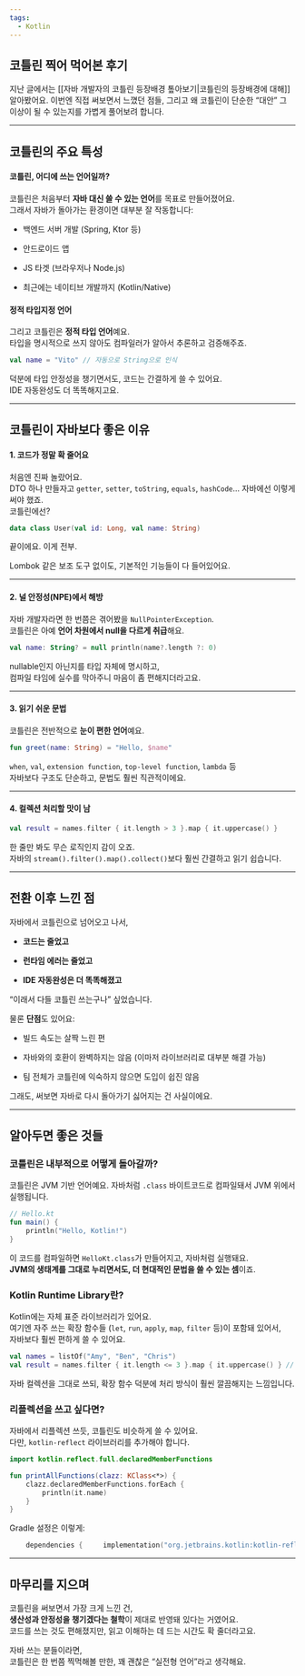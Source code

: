 ```yaml
---
tags:
  - Kotlin
---
```

## 코틀린 찍어 먹어본 후기

지난 글에서는 [[자바 개발자의 코틀린 등장배경 톺아보기|코틀린의 등장배경에 대해]] 알아봤어요. 
이번엔 직접 써보면서 느꼈던 점들, 그리고 왜 코틀린이 단순한 “대안” 그 이상이 될 수 있는지를 가볍게 풀어보려 합니다.

---

## 코틀린의 주요 특성
#### 코틀린, 어디에 쓰는 언어일까?

코틀린은 처음부터 **자바 대신 쓸 수 있는 언어**를 목표로 만들어졌어요.  
그래서 자바가 돌아가는 환경이면 대부분 잘 작동합니다:

- 백엔드 서버 개발 (Spring, Ktor 등)
    
- 안드로이드 앱
    
- JS 타겟 (브라우저나 Node.js)
    
- 최근에는 네이티브 개발까지 (Kotlin/Native)
    

#### 정적 타입지정 언어

그리고 코틀린은 **정적 타입 언어**예요.  
타입을 명시적으로 쓰지 않아도 컴파일러가 알아서 추론하고 검증해주죠.

```kotlin
val name = "Vito" // 자동으로 String으로 인식
```

덕분에 타입 안정성을 챙기면서도, 코드는 간결하게 쓸 수 있어요.  
IDE 자동완성도 더 똑똑해지고요.

---

## 코틀린이 자바보다 좋은 이유

#### 1. **코드가 정말 확 줄어요**

처음엔 진짜 놀랐어요.  
DTO 하나 만들자고 `getter`, `setter`, `toString`, `equals`, `hashCode`... 자바에선 이렇게 써야 했죠.  
코틀린에선?

```kotlin
data class User(val id: Long, val name: String)
```

끝이에요. 이게 전부.

Lombok 같은 보조 도구 없이도, 기본적인 기능들이 다 들어있어요.

---

#### 2. **널 안정성(NPE)에서 해방**

자바 개발자라면 한 번쯤은 겪어봤을 `NullPointerException`.  
코틀린은 아예 **언어 차원에서 null을 다르게 취급**해요.

```kotlin
val name: String? = null println(name?.length ?: 0)
```

nullable인지 아닌지를 타입 자체에 명시하고,  
컴파일 타임에 실수를 막아주니 마음이 좀 편해지더라고요.

---

#### 3. **읽기 쉬운 문법**

코틀린은 전반적으로 **눈이 편한 언어**예요.

```kotlin
fun greet(name: String) = "Hello, $name"
```

`when`, `val`, `extension function`, `top-level function`, `lambda` 등  
자바보다 구조도 단순하고, 문법도 훨씬 직관적이에요.

---

#### 4. **컬렉션 처리할 맛이 남**

```kotlin
val result = names.filter { it.length > 3 }.map { it.uppercase() }
```
한 줄만 봐도 무슨 로직인지 감이 오죠.  
자바의 `stream().filter().map().collect()`보다 훨씬 간결하고 읽기 쉽습니다.

---

## 전환 이후 느낀 점

자바에서 코틀린으로 넘어오고 나서,

- **코드는 줄었고**
    
- **런타임 에러는 줄었고**
    
- **IDE 자동완성은 더 똑똑해졌고**
    

“이래서 다들 코틀린 쓰는구나” 싶었습니다.

물론 **단점**도 있어요:

- 빌드 속도는 살짝 느린 편
    
- 자바와의 호환이 완벽하지는 않음
  (이마저 라이브러리로 대부분 해결 가능)
    
- 팀 전체가 코틀린에 익숙하지 않으면 도입이 쉽진 않음
    

그래도, 써보면 자바로 다시 돌아가기 싫어지는 건 사실이에요.

---

## 알아두면 좋은 것들
### 코틀린은 내부적으로 어떻게 돌아갈까?

코틀린은 JVM 기반 언어예요. 자바처럼 `.class` 바이트코드로 컴파일돼서 JVM 위에서 실행됩니다.

```kotlin
// Hello.kt 
fun main() {     
	println("Hello, Kotlin!") 
}
```

이 코드를 컴파일하면 `HelloKt.class`가 만들어지고, 자바처럼 실행돼요.  
**JVM의 생태계를 그대로 누리면서도, 더 현대적인 문법을 쓸 수 있는 셈**이죠.

### Kotlin Runtime Library란?

Kotlin에는 자체 표준 라이브러리가 있어요.  
여기엔 자주 쓰는 확장 함수들 (`let`, `run`, `apply`, `map`, `filter` 등)이 포함돼 있어서,  
자바보다 훨씬 편하게 쓸 수 있어요.

```kotlin
val names = listOf("Amy", "Ben", "Chris") 
val result = names.filter { it.length <= 3 }.map { it.uppercase() } // ["AMY", "BEN"]
```

자바 컬렉션을 그대로 쓰되, 확장 함수 덕분에 처리 방식이 훨씬 깔끔해지는 느낌입니다.

### 리플렉션을 쓰고 싶다면?

자바에서 리플렉션 쓰듯, 코틀린도 비슷하게 쓸 수 있어요.  
다만, `kotlin-reflect` 라이브러리를 추가해야 합니다.


```kotlin
import kotlin.reflect.full.declaredMemberFunctions  

fun printAllFunctions(clazz: KClass<*>) {    
	clazz.declaredMemberFunctions.forEach {
		println(it.name) 
	} 
}
```

Gradle 설정은 이렇게:

```kotlin
	dependencies {     implementation("org.jetbrains.kotlin:kotlin-reflect") }
```

---

## 마무리를 지으며 

코틀린을 써보면서 가장 크게 느낀 건,  
**생산성과 안정성을 챙기겠다는 철학**이 제대로 반영돼 있다는 거였어요.  
코드를 쓰는 것도 편해졌지만, 읽고 이해하는 데 드는 시간도 확 줄더라고요.

자바 쓰는 분들이라면,  
코틀린은 한 번쯤 찍먹해볼 만한, 꽤 괜찮은 “실전형 언어”라고 생각해요.
